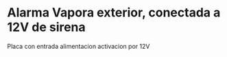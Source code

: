 # Alarma Vapora exterior, conectada a 12V de sirena
Placa con entrada alimentacion activacion por 12V

